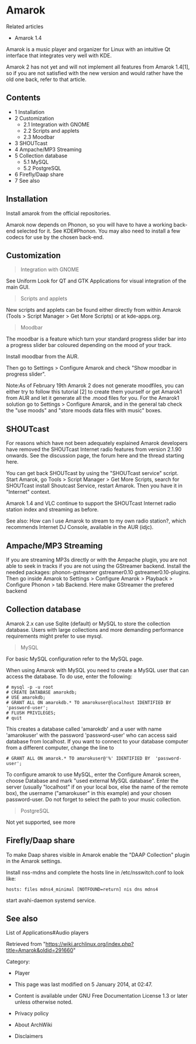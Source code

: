 Amarok
======

Related articles

-   Amarok 1.4

Amarok is a music player and organizer for Linux with an intuitive Qt
interface that integrates very well with KDE.

Amarok 2 has not yet and will not implement all features from Amarok
1.4[1], so if you are not satisfied with the new version and would
rather have the old one back, refer to that article.

Contents
--------

-   1 Installation
-   2 Customization
    -   2.1 Integration with GNOME
    -   2.2 Scripts and applets
    -   2.3 Moodbar
-   3 SHOUTcast
-   4 Ampache/MP3 Streaming
-   5 Collection database
    -   5.1 MySQL
    -   5.2 PostgreSQL
-   6 Firefly/Daap share
-   7 See also

Installation
------------

Install amarok from the official repositories.

Amarok now depends on Phonon, so you will have to have a working
back-end selected for it. See KDE#Phonon. You may also need to install a
few codecs for use by the chosen back-end.

Customization
-------------

> Integration with GNOME

See Uniform Look for QT and GTK Applications for visual integration of
the main GUI.

> Scripts and applets

New scripts and applets can be found either directly from within Amarok
(Tools > Script Manager > Get More Scripts) or at kde-apps.org.

> Moodbar

The moodbar is a feature which turn your standard progress slider bar
into a progress slider bar coloured depending on the mood of your track.

Install moodbar from the AUR.

Then go to Settings > Configure Amarok and check "Show moodbar in
progress slider".

Note:As of February 19th Amarok 2 does not generate moodfiles, you can
either try to follow this tutorial [2] to create them yourself or get
Amarok1 from AUR and let it generate all the .mood files for you. For
the Amarok1 solution go to Settings > Configure Amarok, and in the
general tab check the "use moods" and "store moods data files with
music" boxes.

SHOUTcast
---------

For reasons which have not been adequately explained Amarok developers
have removed the SHOUTcast Internet radio features from version 2.1.90
onwards. See the discussion page, the forum here and the thread starting
here.

You can get back SHOUTcast by using the "SHOUTcast service" script.
Start Amarok, go Tools > Script Manager > Get More Scripts, search for
SHOUTcast install Shoutcast Service, restart Amarok. Then you have it in
"Internet" context.

Amarok 1.4 and VLC continue to support the SHOUTcast Internet radio
station index and streaming as before.

See also: How can I use Amarok to stream to my own radio station?, which
recommends Internet DJ Console, available in the AUR (idjc).

Ampache/MP3 Streaming
---------------------

If you are streaming MP3s directly or with the Ampache plugin, you are
not able to seek in tracks if you are not using the GStreamer backend.
Install the needed packages: phonon-gstreamer gstreamer0.10
gstreamer0.10-plugins. Then go inside Amarok to Settings > Configure
Amarok > Playback > Configure Phonon > tab Backend. Here make GStreamer
the prefered backend

Collection database
-------------------

Amarok 2.x can use Sqlite (default) or MySQL to store the collection
database. Users with large collections and more demanding performance
requirements might prefer to use mysql.

> MySQL

For basic MySQL configuration refer to the MySQL page.

When using Amarok with MySQL you need to create a MySQL user that can
access the database. To do use, enter the following:

    # mysql -p -u root
    # CREATE DATABASE amarokdb;
    # USE amarokdb;
    # GRANT ALL ON amarokdb.* TO amarokuser@localhost IDENTIFIED BY 'password-user';
    # FLUSH PRIVILEGES;
    # quit

This creates a database called 'amarokdb' and a user with name
'amarokuser' with the password 'password-user' who can access said
database from localhost. If you want to connect to your database
computer from a different computer, change the line to

    # GRANT ALL ON amarok.* TO amarokuser@'%' IDENTIFIED BY  'password-user';

To configure amarok to use MySQL, enter the Configure Amarok screen,
choose Database and mark "used external MySQL database". Enter the
server (usually "localhost" if on your local box, else the name of the
remote box), the username ("amarokuser" in this example) and your chosen
password-user. Do not forget to select the path to your music
collection.

> PostgreSQL

Not yet supported, see more

Firefly/Daap share
------------------

To make Daap shares visible in Amarok enable the "DAAP Collection"
plugin in the Amarok settings.

Install nss-mdns and complete the hosts line in /etc/nsswitch.conf to
look like:

    hosts: files mdns4_minimal [NOTFOUND=return] nis dns mdns4

start avahi-daemon systemd service.

See also
--------

List of Applications#Audio players

Retrieved from
"https://wiki.archlinux.org/index.php?title=Amarok&oldid=291660"

Category:

-   Player

-   This page was last modified on 5 January 2014, at 02:47.
-   Content is available under GNU Free Documentation License 1.3 or
    later unless otherwise noted.
-   Privacy policy
-   About ArchWiki
-   Disclaimers
